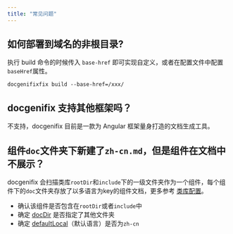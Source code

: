```yaml
---
title: "常见问题"
---
```


## 如何部署到域名的非根目录?
执行 build 命令的时候传入 `base-href` 即可实现自定义，或者在配置文件中配置`baseHref`属性。

`docgenifixfix build --base-href=/xxx/`

## docgenifix 支持其他框架吗？
不支持，docgenifix 目前是一款为 Angular 框架量身打造的文档生成工具。

## 组件`doc`文件夹下新建了`zh-cn.md`，但是组件在文档中不展示？
docgenifix 会扫描类库`rootDir`和`include`下的一级文件夹作为一个组件，每个组件下的`doc`文件夹存放了以多语言为key的组件文档，更多参考 [类库配置](configuration/lib#rootdir)。
- 确认该组件是否包含在`rootDir`或者`include`中
- 确定 [docDir](configuration/lib#docdir) 是否指定了其他文件夹
- 确定 [defaultLocal](configuration/global#defaultlocale)（默认语言）是否为`zh-cn`
